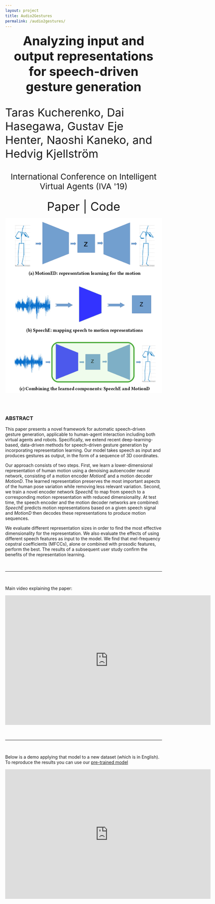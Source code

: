 ```yaml
---
layout: project
title: Audio2Gestures
permalink: /audio2gestures/
---
```



<p align="center">
  <b style="font-size: 40px;"> Analyzing input and output representations for speech-driven gesture generation </b>
  <p style="font-size: 36px;"> Taras  Kucherenko,  Dai  Hasegawa, Gustav  Eje  Henter, Naoshi  Kaneko, and Hedvig Kjellström </p>
  <p style="font-size: 26px;" align="center"> International Conference on Intelligent Virtual Agents (IVA '19) </p>
</p>

<p align="center">
 <a href="https://www.researchgate.net/publication/331645229_Analyzing_Input_and_Output_Representations_for_Speech-Driven_Gesture_Generation" style="font-size: 38px; text-decoration: none">Paper   </a>  
 <a style="font-size: 38px; text-decoration: none"> |   </a> 
 <a href="https://github.com/GestureGeneration/Speech_driven_gesture_generation_with_autoencoder" style="font-size: 38px; text-decoration: none">   Code</a>   
</p>


<img src="../assets/ProposedNew.png" alt="portrait"  align="center">
&nbsp;

&nbsp;

### ABSTRACT
This paper presents a novel framework for automatic speech-driven gesture generation, applicable to human-agent interaction including both virtual agents and robots. Specifically, we extend recent deep-learning-based, data-driven methods for speech-driven gesture generation by incorporating representation learning. Our model takes speech as input and produces gestures as output, in the form of a sequence of 3D coordinates. 

Our approach consists of two steps. First, we learn a lower-dimensional representation of human motion using a denoising autoencoder
neural network, consisting of a motion encoder *MotionE* and a motion decoder *MotionD*. The learned representation preserves the most important aspects of the human pose variation while removing less relevant variation. Second, we train a novel encoder network *SpeechE* to map from speech to a corresponding motion representation with reduced dimensionality. At test time, the speech encoder and the motion decoder networks are combined: *SpeechE* predicts motion representations based on a given speech signal and *MotionD* then decodes these representations to produce motion sequences.

We evaluate different representation sizes in order to find the most effective dimensionality for the representation. We also evaluate the effects of using different speech features as input to the model. We find that mel-frequency cepstral coefficients (MFCCs), alone or combined with prosodic features, perform the best. The results of a subsequent user study confirm the benefits of the representation learning.

&nbsp;

***
&nbsp;

Main video explaining the paper:

<iframe width="660" height="415" src="https://www.youtube.com/embed/Iv7UBe92zrw" frameborder="0" allow="accelerometer; autoplay; encrypted-media; gyroscope; picture-in-picture" allowfullscreen></iframe>

&nbsp;

***
&nbsp;

Below is a demo applying that model to a new dataset (which is in English).
To reproduce the results you can use our [pre-trained model](https://github.com/Svito-zar/speech-driven-hand-gesture-generation-demo)

<iframe width="660" height="415" src="https://youtube.com/embed/tQLVyTVtsSU" frameborder="0" allow="accelerometer; autoplay; encrypted-media; gyroscope; picture-in-picture" allowfullscreen></iframe>

